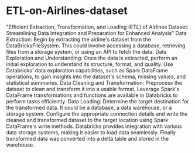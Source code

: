 # ETL-on-Airlines-dataset
"Efficient Extraction, Transformation, and Loading (ETL) of Airlines Dataset: Streamlining Data Integration and Preparation for Enhanced Analysis"
Data Extraction: Begin by extracting the airline's dataset from the DataBricksFileSystem. This could involve accessing a database, retrieving files from a storage system, or using an API to fetch the data. 
Data Exploration and Understanding: Once the data is extracted, perform an initial exploration to understand its structure, format, and quality. Use Databricks' data exploration capabilities, such as Spark DataFrame operations, to gain insights into the dataset's schema, missing values, and statistical summaries.
Data Cleaning and Transformation: Preprocess the dataset to clean and transform it into a usable format. Leverage Spark's DataFrame transformations and functions are available in Databricks to perform tasks efficiently.
Data Loading: Determine the target destination for the transformed data. It could be a database, a data warehouse, or a storage system. Configure the appropriate connection details and write the cleaned and transformed dataset to the target location using Spark DataFrame's write methods. Databricks provides integration with various data storage systems, making it easier to load data seamlessly. Finally transformed data was converted into a delta table and stored in the warehouse.
